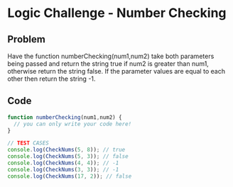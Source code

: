 # Logic Challenge - Number Checking
## Problem

Have the function numberChecking(num1,num2) take both parameters being passed and return the string true if num2 is greater than num1, otherwise return the string false. If the parameter values are equal to each other then return the string -1.

## Code

```JavaScript
function numberChecking(num1,num2) {
  // you can only write your code here!
}

// TEST CASES
console.log(CheckNums(5, 8)); // true
console.log(CheckNums(5, 3)); // false
console.log(CheckNums(4, 4)); // -1
console.log(CheckNums(3, 3)); // -1
console.log(CheckNums(17, 2)); // false
```
